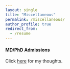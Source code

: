 ```yaml
---
layout: single
title: "Miscellaneous"
permalink: /miscellaneous/
author_profile: true
redirect_from:
  - /resume
---
```


<h4 id="mdpadm">
MD/PhD Admissions
</h4>

Click [here](/miscellaneous/mdp-admissions/) for my thoughts.
